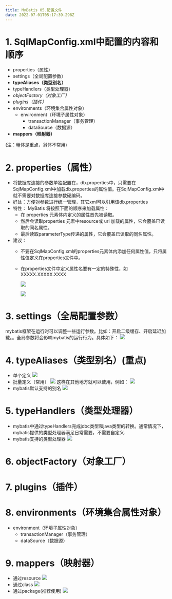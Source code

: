 ```yaml
---
title: MyBatis 05.配置文件
date: 2022-07-01T05:17:39.298Z
---
```

# 1. SqlMapConfig.xml中配置的内容和顺序

- properties（属性）
- settings（全局配置参数）
- **typeAliases（类型别名）**
- typeHandlers（类型处理器）
- *objectFactory（对象工厂）*
- *plugins（插件）*
- environments（环境集合属性对象）
  - environment（环境子属性对象）
     - transactionManager（事务管理）
     - dataSource（数据源）
- **mappers（映射器）**


(注：粗体是重点，斜体不常用)


# 2. properties（属性）
  * 将数据库连接的参数单独配置在，db.properties中，只需要在SqlMapConfig.xml中加载db.properties的属性值。在SqlMapConfig.xml中就不需要对数据库连接参数硬编码。
  * 好处：方便对参数进行统一管理，其它xml可以引用该db.properties
  * 特性： MyBatis 将按照下面的顺序来加载属性：
    * 在 properties 元素体内定义的属性首先被读取。
    * 然后会读取properties 元素中resource或 url 加载的属性，它会覆盖已读取的同名属性。
    * 最后读取parameterType传递的属性，它会覆盖已读取的同名属性。
  * 建议：
    * 不要在SqlMapConfig.xml的properties元素体内添加任何属性值，只将属性值定义在properties文件中。
    
    * 在properties文件中定义属性名要有一定的特殊性，如XXXXX.XXXXX.XXXX
    
      ![](https://gitee.com/krislin_zhao/IMGcloud/raw/master/img/20200601130131.jpg)
    
      
    
      ![](https://gitee.com/krislin_zhao/IMGcloud/raw/master/img/20200601130213.jpg)


# 3. settings（全局配置参数）
mybatis框架在运行时可以调整一些运行参数。比如：开启二级缓存、开启延迟加载。。全局参数将会影响mybatis的运行行为。具体如下：
![](https://cdn.jsdelivr.net/gh/krislinzhao/IMGcloud/img/20200601130256.jpg)

# 4. typeAliases（类型别名）(重点)
  * 单个定义
    ![](https://gitee.com/krislin_zhao/IMGcloud/raw/master/img/20200601130401.jpg)
  * 批量定义（常用）
    ![](https://gitee.com/krislin_zhao/IMGcloud/raw/master/img/20200601130434.jpg)
    这样在其他地方就可以使用，例如：
    ![](https://cdn.jsdelivr.net/gh/krislinzhao/IMGcloud/img/20200601130558.jpg)
* mybatis默认支持的别名
![](https://cdn.jsdelivr.net/gh/krislinzhao/IMGcloud/img/20200601130711.jpg)

# 5. typeHandlers（类型处理器）
  * mybatis中通过typeHandlers完成jdbc类型和java类型的转换。通常情况下，mybatis提供的类型处理器满足日常需要，不需要自定义.
  * mybatis支持的类型处理器 
    ![](https://gitee.com/krislin_zhao/IMGcloud/raw/master/img/20200601130804.jpg)

# 6. objectFactory（对象工厂）

# 7. plugins（插件）

# 8. environments（环境集合属性对象）
  * environment（环境子属性对象）
      * transactionManager（事务管理）
      * dataSource（数据源）

# 9. mappers（映射器）
  * 通过resource
    ![](https://gitee.com/krislin_zhao/IMGcloud/raw/master/img/20200601131109.jpg)
  * 通过class
    ![](https://gitee.com/krislin_zhao/IMGcloud/raw/master/img/20200601131140.jpg)
  * 通过package(推荐使用)
    ![](https://gitee.com/krislin_zhao/IMGcloud/raw/master/img/20200601131232.jpg)

